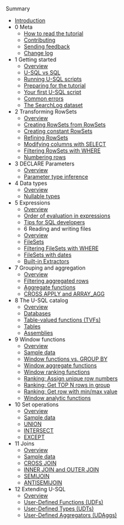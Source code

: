 #
Summary

* [Introduction](README.md)
* 0 Meta
    * [How to read the tutorial](ch00/how-to-read.md)
    * [Contributing](ch00/contributing.md)
    * [Sending feedback](ch00/feedback.md)
    * [Change log](ch00/change-log.md)
* 1 Getting started
    * [Overview](ch01/getting-started-intro.md)
    * [U-SQL vs SQL](ch01/usql-vs-sql.md)
    * [Running U-SQL scripts](ch01/running-usql-scripts.md)
    * [Preparing for the tutorial](ch01/preparing-for-the-tutorial.md)
    * [Your first U-SQL script](ch01/your-first-usql-script.md)
    * [Common errors](ch01/common-errors.md)
    * [The SearchLog dataset](ch01/searchlog-dataset.md)
* 2 Transforming RowSets
    * [Overview](ch02/transforming-rowsets-intro.md)
    * [Creating RowSets from RowSets](ch02/creating-rowsets-from-rowsets.md)
    * [Creating constant RowSets](ch02/creating-constant-rowsets.md)
    * [Refining RowSets](ch02/refining-rowsets.md)
    * [Modifying columns with SELECT](ch02/modifying-columns-with-select.md)
    * [Filtering RowSets with WHERE](ch02/filtering-rowsets-with-where.md)
    * [Numbering rows](ch02/numbering-rows.md)
* 3 DECLARE Parameters
    * [Overview](ch03/declare-parameters-intro.md)
    * [Parameter type inference](ch03/parameter-type-inference.md)
* 4 Data types
    * [Overview](ch04/data-types-intro.md)
    * [Nullable types](ch04/nullable-types.md)
* 5 Expressions
    * [Overview](ch05/expressions-intro.md)
    * [Order of evaluation in expressions](ch05/order-of-evaluation-in-expressions.md)
    * [Tips for SQL developers](ch05/tips-for-sql-developers.md)
    * 6 Reading and writing files
    * [Overview](ch06/reading-and-writing-files-intro.md)
    * [FileSets](ch06/filesets.md)
    * [Filtering FileSets with WHERE](ch06/filtering-filesets-with-where.md)
    * [FileSets with dates](ch06/filesets-with-dates.md)
    * [Built-in Extractors](ch06/built-in-extractors.md)
* 7 Grouping and aggregation
    * [Overview](ch07/grouping-and-aggregation-intro.md)
    * [Filtering aggregated rows](ch07/filtering-aggregated-rows.md)
    * [Aggregate functions](ch07/aggregate-functions.md)
    * [CROSS APPLY and ARRAY_AGG](ch07/cross-apply-and-array_agg.md)
* 8 The U-SQL catalog
    * [Overview](ch08/usql-catalog-intro.md)
    * [Databases](ch08/usql-databases.md)
    * [Table-valued functions (TVFs)](ch08/usql-table-valued-functions.md)
    * [Tables](ch08/usql-tables.md)
    * [Assemblies](ch08/assemblies.md)
* 9 Window functions
    * [Overview](ch09/window-functions-intro.md)
    * [Sample data](ch09/sample-data.md)
    * [Window functions vs. GROUP BY](ch09/window-functions-vs-group-by.md)
    * [Window aggregate functions](ch09/window-aggregate-functions.md)
    * [Window ranking functions](ch09/window-ranking-functions.md)
    * [Ranking: Assign unique row numbers](ch09/ranking-assign-new-unique-row-numbers.md)
    * [Ranking: Get TOP N rows in group](ch09/ranking-get-top-n-rows-in-group.md)
    * [Ranking: Get row with min/max value](ch09/ranking-get-row-with-min-max-value.md)
    * [Window analytic functions](ch09/window-analytic-functions.md)
* 10 Set operations
    * [Overview](ch10/set-operations-intro.md)
    * [Sample data](ch10/sample-data.md)
    * [UNION](ch10/union.md)
    * [INTERSECT](ch10/intersect.md)
    * [EXCEPT](ch10/except.md)
* 11 Joins
    * [Overview](ch11/joins-intro.md)
    * [Sample data](ch11/sample-data.md)
    * [CROSS JOIN](ch11/cross-join.md)
    * [INNER JOIN and OUTER JOIN](ch11/ch11/inner-join-and-outer-join.md.md)
    * [SEMIJOIN](ch11/semijoin.md)
    * [ANTISEMIJOIN](ch11/antisemijoin.md)
* 12 Extending U-SQL
    * [Overview](ch12/extending-usql-intro.md)
    * [User-Defined Functions (UDFs)](ch12/user-defined-functions.md)
    * [User-Defined Types (UDTs)](ch12/user-defined-types.md)
    * [User-Defined Aggregators (UDAggs)](ch12/user-defined-aggregators.md)

